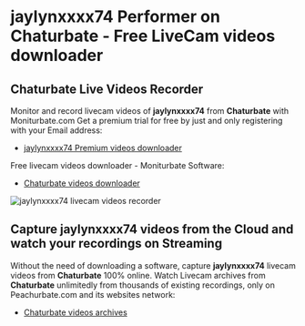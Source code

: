 # jaylynxxxx74 Performer on Chaturbate - Free LiveCam videos downloader

## Chaturbate Live Videos Recorder

Monitor and record livecam videos of **jaylynxxxx74** from **Chaturbate** with Moniturbate.com
Get a premium trial for free by just and only registering with your Email address:
* [jaylynxxxx74 Premium videos downloader](https://moniturbate.com/request-demo-licence-key.html)

Free livecam videos downloader - Moniturbate Software:
* [Chaturbate videos downloader](https://moniturbate.com/moniturbate-download-software.html)

![jaylynxxxx74 livecam videos recorder](https://peachurnet.com/templates/moniturbate-software.png)


## Capture jaylynxxxx74 videos from the Cloud and watch your recordings on Streaming

Without the need of downloading a software, capture **jaylynxxxx74** livecam videos from **Chaturbate** 100% online.
Watch Livecam archives from **Chaturbate** unlimitedly from thousands of existing recordings, only on Peachurbate.com and its websites network:
* [Chaturbate videos archives](https://peachurnet.com/)